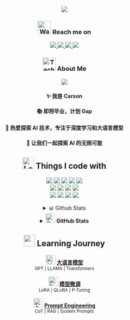 <div align="center">

<!-- 动态打字效果 -->
<a href="#">
  <img src="https://readme-typing-svg.demolab.com?font=Fira+Code&duration=3000&pause=1000&color=60B7FF&center=true&vCenter=true&random=false&width=435&lines=print(%22Hello%2C+I'm+Carson%22);%E6%AD%A3%E5%9C%A8%E5%AD%A6%E4%B9%A0%E5%A4%A7%E8%AF%AD%E8%A8%80%E6%A8%A1%E5%9E%8B%E5%92%8C%E5%BE%AE%E8%B0%83%F0%9F%8C%B1" />
</a>

<!-- Reach me on -->
<div align="center">
  <h3>
    <img src="https://raw.githubusercontent.com/Tarikul-Islam-Anik/Animated-Fluent-Emojis/master/Emojis/Hand%20gestures/Hand%20Wave.png" alt="Wave" width="35" height="35" />
    Reach me on
  </h3>
</div>

<p>
  <a href="https://x.com/carsonluo2003" target="_blank">
    <img src="https://img.shields.io/badge/Twitter-1D9BF0?style=for-the-badge&logo=twitter&logoColor=white" />
  </a>
  <a href="https://space.bilibili.com/13818426" target="_blank">
    <img src="https://img.shields.io/badge/Bilibili-FF69b4?style=for-the-badge&logo=bilibili&logoColor=white" />
  </a>
  <a href="mailto:carsonluo2233@outlook.com">
    <img src="https://img.shields.io/badge/Email-0078D4?style=for-the-badge&logo=microsoft-outlook&logoColor=white" />
  </a>
  <a href="#">
    <img src="https://img.shields.io/badge/WeChat-07C160?style=for-the-badge&logo=wechat&logoColor=white" />
  </a>
</p>

<!-- About me -->
<div align="center">
  <h3>
    <img src="https://raw.githubusercontent.com/Tarikul-Islam-Anik/Animated-Fluent-Emojis/master/Emojis/People/Technologist.png" alt="Technologist" width="35" height="35" />
    About Me
  </h3>
</div>

<!-- Profile Views -->
<div align="center">
  <picture>
    <source media="(prefers-color-scheme: dark)" srcset="https://readme-typing-svg.demolab.com?font=Fira+Code&size=22&duration=3000&pause=1000&color=FFFFFF&center=true&vCenter=true&random=false&width=500&lines=Hi+there!+%F0%9F%91%8B+Welcome+to+my+profile!" />
    <img src="https://readme-typing-svg.demolab.com?font=Fira+Code&size=22&duration=3000&pause=1000&color=000000&center=true&vCenter=true&random=false&width=500&lines=Hi+there!+%F0%9F%91%8B+Welcome+to+my+profile!" />
  </picture>
</div>

<div align="center">
  <h4>✨ 我是 Carson</h4>
  <h4>📚 即将毕业，计划 Gap</h4>
  <h4>🚀 热爱探索 AI 技术，专注于深度学习和大语言模型</h4>
  <h4>🌱 让我们一起探索 AI 的无限可能</h4>
</div>

<!-- Tech Stack -->
<h2 align="center">
  <img src="https://raw.githubusercontent.com/Tarikul-Islam-Anik/Animated-Fluent-Emojis/master/Emojis/Objects/Laptop.png" alt="Laptop" width="30" height="30" />
  Things I code with
</h2>

<p align="center">
  <img src="https://img.shields.io/badge/Python-3776AB?style=for-the-badge&logo=python&logoColor=white" />
  <img src="https://img.shields.io/badge/PyTorch-%23EE4C2C.svg?style=for-the-badge&logo=PyTorch&logoColor=white" />
  <img src="https://img.shields.io/badge/TensorFlow-%23FF6F00.svg?style=for-the-badge&logo=TensorFlow&logoColor=white" />
  <img src="https://img.shields.io/badge/Docker-2496ED?style=for-the-badge&logo=docker&logoColor=white" />
  <img src="https://img.shields.io/badge/Git-F05032?style=for-the-badge&logo=git&logoColor=white" />
  <br/>
  <img src="https://img.shields.io/badge/MySQL-4479A1?style=for-the-badge&logo=mysql&logoColor=white" />
  <img src="https://img.shields.io/badge/Linux-FCC624?style=for-the-badge&logo=linux&logoColor=black" />
  <img src="https://img.shields.io/badge/VSCode-007ACC?style=for-the-badge&logo=visual%20studio%20code&logoColor=white" />
  <img src="https://img.shields.io/badge/Jupyter-F37626.svg?style=for-the-badge&logo=Jupyter&logoColor=white" />
  <br/>
  <img src="https://img.shields.io/badge/scikit--learn-%23F7931E.svg?style=for-the-badge&logo=scikit-learn&logoColor=white" />
  <img src="https://img.shields.io/badge/Pandas-150458?style=for-the-badge&logo=pandas&logoColor=white" />
  <img src="https://img.shields.io/badge/NumPy-013243?style=for-the-badge&logo=numpy&logoColor=white" />
  <img src="https://img.shields.io/badge/Anaconda-44A833?style=for-the-badge&logo=anaconda&logoColor=white" />
</p>

<details>
<summary>📊 Github Stats</summary>
<div align="center">
  <img src="https://github-stats-alpha.vercel.app/api?username=CarsonLLuo&cc=22272e&tc=37BCF6&ic=fff&bc=0000" />
</div>

<!-- 最常用语言统计 -->
<div align="center">
  <picture>
    <source media="(prefers-color-scheme: dark)" srcset="https://github-readme-stats.vercel.app/api/top-langs/?username=CarsonLLuo&layout=compact&theme=dark&hide_border=true&bg_color=22272e">
    <source media="(prefers-color-scheme: light)" srcset="https://github-readme-stats.vercel.app/api/top-langs/?username=CarsonLLuo&layout=compact&hide_border=true">
    <img alt="Most Used Languages" src="https://github-readme-stats.vercel.app/api/top-langs/?username=CarsonLLuo&layout=compact&hide_border=true">
  </picture>
</div>

<!-- 活动统计 -->
<div align="center">
  <picture>
    <source media="(prefers-color-scheme: dark)" srcset="https://github-readme-activity-graph.vercel.app/graph?username=CarsonLLuo&theme=github-dark&hide_border=true&bg_color=22272e">
    <source media="(prefers-color-scheme: light)" srcset="https://github-readme-activity-graph.vercel.app/graph?username=CarsonLLuo&theme=minimal&hide_border=true">
    <img alt="GitHub Activity Graph" src="https://github-readme-activity-graph.vercel.app/graph?username=CarsonLLuo&theme=minimal&hide_border=true">
  </picture>
</div>
</details>

<!-- GitHub Stats -->
<details>
<summary>
  <img src="https://raw.githubusercontent.com/Tarikul-Islam-Anik/Animated-Fluent-Emojis/master/Emojis/Objects/Bar%20Chart.png" alt="Bar Chart" width="25" height="25" />
  <b>GitHub Stats</b>
</summary>

<br/>

<div align="center">
  <table>
    <tr>
      <td>
        <img src="https://github-stats-alpha.vercel.app/api?username=CarsonLLuo&cc=22272e&tc=37BCF6&ic=fff&bc=0000" />
      </td>
      <td>
        <img src="https://github-readme-stats.vercel.app/api/top-langs/?username=CarsonLLuo&layout=compact&theme=dark&hide_border=true&bg_color=22272e" />
      </td>
    </tr>
  </table>
</div>
</details>

<!-- Learning Journey -->
<h2 align="center">
  <img src="https://raw.githubusercontent.com/Tarikul-Islam-Anik/Animated-Fluent-Emojis/master/Emojis/Objects/Graduation%20Cap.png" width="30" height="30" />
  Learning Journey
</h2>

<p align="center">
  <img src="https://raw.githubusercontent.com/Tarikul-Islam-Anik/Animated-Fluent-Emojis/master/Emojis/Objects/Brain.png" width="25" height="25" alt="LLM"/>
  <a href="#"><b>大语言模型</b></a>
  <br/>
  <sup>GPT | LLAMA | Transformers</sup>
</p>

<p align="center">
  <img src="https://raw.githubusercontent.com/Tarikul-Islam-Anik/Animated-Fluent-Emojis/master/Emojis/Objects/Magnifying%20Glass%20Tilted%20Left.png" width="25" height="25" alt="Fine-tuning"/>
  <a href="#"><b>模型微调</b></a>
  <br/>
  <sup>LoRA | QLoRA | P-Tuning</sup>
</p>

<p align="center">
  <img src="https://raw.githubusercontent.com/Tarikul-Islam-Anik/Animated-Fluent-Emojis/master/Emojis/Objects/Magic%20Wand.png" width="25" height="25" alt="Prompt"/>
  <a href="#"><b>Prompt Engineering</b></a>
  <br/>
  <sup>CoT | RAG | System Prompts</sup>
</p>

</div>
